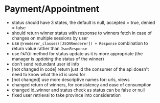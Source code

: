 # Payment/Appointment
- status should have 3 states, the default is null, accepted = true, denied = false
- should return winner status with response to winners fetch in case of changes on multiple sessions by user
- use `@renderer_classes([JSONRenderer]) + Response` combination to return value rather than `JsonResponse`
- use `PATCH` method for status update as it is more appropriate (the manager is _updating_ the status of the winner)
- don't send redundant user id info
- [not changed in code] return just id the consumer of the api doesn't need to know what the id is used for
- [not changed] use more descriptive names for: urls, views
- changed return of winners, for consistency and ease of consumption
- changed id_winner and status check as status can be false or null
- fixed user retrieval to take province into consideration
